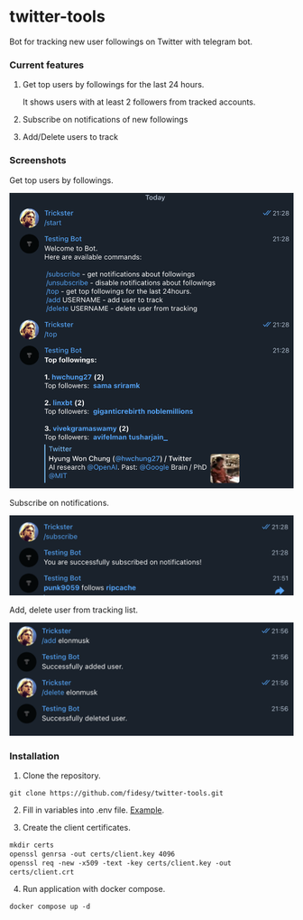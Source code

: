 # twitter-tools
Bot for tracking new user followings on Twitter with telegram bot.

### Current features
1. Get top users by followings for the last 24 hours.
   
   It shows users with at least 2 followers from tracked accounts.


2. Subscribe on notifications of new followings
3. Add/Delete users to track

### Screenshots

Get top users by followings.

![](./docs/top.png)


Subscribe on notifications.

![](./docs/notifications.png)

Add, delete user from tracking list.

![](./docs/crud.png)


### Installation

1. Clone the repository.
```
git clone https://github.com/fidesy/twitter-tools.git
```

2. Fill in variables into .env file. [Example](.env.example).

3. Create the client certificates.
```
mkdir certs
openssl genrsa -out certs/client.key 4096
openssl req -new -x509 -text -key certs/client.key -out certs/client.crt
```

4. Run application with docker compose.
```
docker compose up -d
```